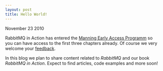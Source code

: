 ```yaml
---
layout: post
title: Hello World!
---
```


<span class="meta">November 23 2010</span>

RabbitMQ in Action has entered the [Manning Early Access Programm](http://bit.ly/rabbitmq) so you can have access to the first three chapters already. Of course we very welcome your [feedback](http://www.manning-sandbox.com/forum.jspa?forumID=720).

In this blog we plan to share content related to *RabbitMQ* and our book *RabbitMQ in Action*. Expect to find articles, code examples and more soon!